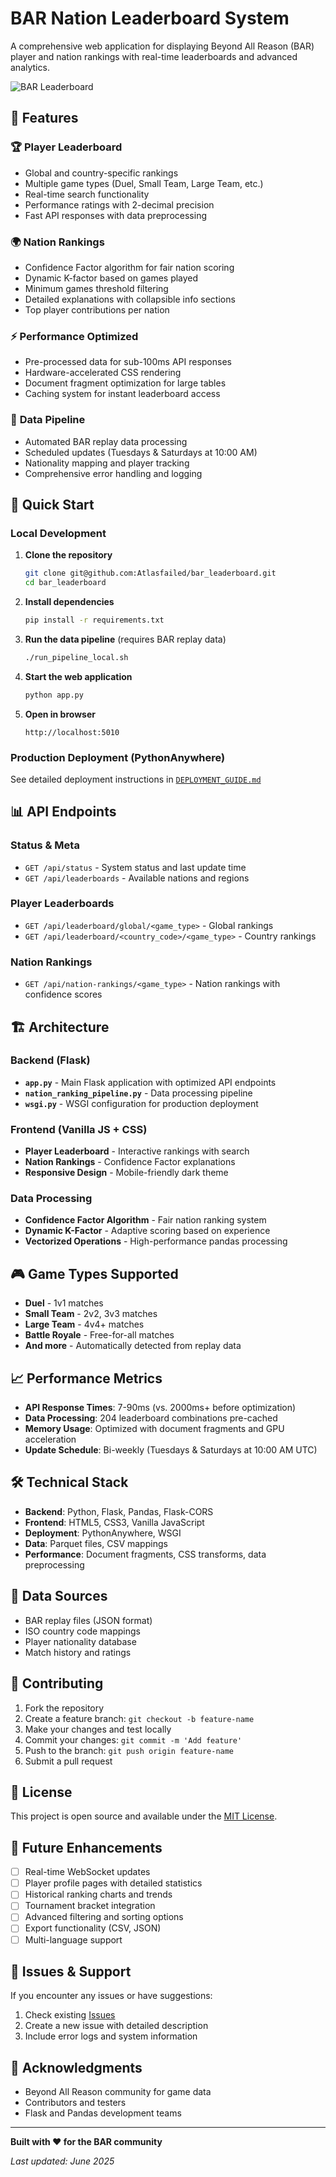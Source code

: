# BAR Nation Leaderboard System

A comprehensive web application for displaying Beyond All Reason (BAR) player and nation rankings with real-time leaderboards and advanced analytics.

![BAR Leaderboard](static/images/logo.png)

## 🌟 Features

### 🏆 **Player Leaderboard**
- Global and country-specific rankings
- Multiple game types (Duel, Small Team, Large Team, etc.)
- Real-time search functionality
- Performance ratings with 2-decimal precision
- Fast API responses with data preprocessing

### 🌍 **Nation Rankings** 
- Confidence Factor algorithm for fair nation scoring
- Dynamic K-factor based on games played
- Minimum games threshold filtering
- Detailed explanations with collapsible info sections
- Top player contributions per nation

### ⚡ **Performance Optimized**
- Pre-processed data for sub-100ms API responses
- Hardware-accelerated CSS rendering
- Document fragment optimization for large tables
- Caching system for instant leaderboard access

### 🔄 **Data Pipeline**
- Automated BAR replay data processing
- Scheduled updates (Tuesdays & Saturdays at 10:00 AM)
- Nationality mapping and player tracking
- Comprehensive error handling and logging

## 🚀 Quick Start

### Local Development

1. **Clone the repository**
   ```bash
   git clone git@github.com:Atlasfailed/bar_leaderboard.git
   cd bar_leaderboard
   ```

2. **Install dependencies**
   ```bash
   pip install -r requirements.txt
   ```

3. **Run the data pipeline** (requires BAR replay data)
   ```bash
   ./run_pipeline_local.sh
   ```

4. **Start the web application**
   ```bash
   python app.py
   ```

5. **Open in browser**
   ```
   http://localhost:5010
   ```

### Production Deployment (PythonAnywhere)

See detailed deployment instructions in [`DEPLOYMENT_GUIDE.md`](DEPLOYMENT_GUIDE.md)

## 📊 API Endpoints

### Status & Meta
- `GET /api/status` - System status and last update time
- `GET /api/leaderboards` - Available nations and regions

### Player Leaderboards
- `GET /api/leaderboard/global/<game_type>` - Global rankings
- `GET /api/leaderboard/<country_code>/<game_type>` - Country rankings

### Nation Rankings
- `GET /api/nation-rankings/<game_type>` - Nation rankings with confidence scores

## 🏗️ Architecture

### Backend (Flask)
- **`app.py`** - Main Flask application with optimized API endpoints
- **`nation_ranking_pipeline.py`** - Data processing pipeline
- **`wsgi.py`** - WSGI configuration for production deployment

### Frontend (Vanilla JS + CSS)
- **Player Leaderboard** - Interactive rankings with search
- **Nation Rankings** - Confidence Factor explanations
- **Responsive Design** - Mobile-friendly dark theme

### Data Processing
- **Confidence Factor Algorithm** - Fair nation ranking system
- **Dynamic K-Factor** - Adaptive scoring based on experience
- **Vectorized Operations** - High-performance pandas processing

## 🎮 Game Types Supported

- **Duel** - 1v1 matches
- **Small Team** - 2v2, 3v3 matches  
- **Large Team** - 4v4+ matches
- **Battle Royale** - Free-for-all matches
- **And more** - Automatically detected from replay data

## 📈 Performance Metrics

- **API Response Times**: 7-90ms (vs. 2000ms+ before optimization)
- **Data Processing**: 204 leaderboard combinations pre-cached
- **Memory Usage**: Optimized with document fragments and GPU acceleration
- **Update Schedule**: Bi-weekly (Tuesdays & Saturdays at 10:00 AM UTC)

## 🛠️ Technical Stack

- **Backend**: Python, Flask, Pandas, Flask-CORS
- **Frontend**: HTML5, CSS3, Vanilla JavaScript
- **Deployment**: PythonAnywhere, WSGI
- **Data**: Parquet files, CSV mappings
- **Performance**: Document fragments, CSS transforms, data preprocessing

## 📝 Data Sources

- BAR replay files (JSON format)
- ISO country code mappings
- Player nationality database
- Match history and ratings

## 🤝 Contributing

1. Fork the repository
2. Create a feature branch: `git checkout -b feature-name`
3. Make your changes and test locally
4. Commit your changes: `git commit -m 'Add feature'`
5. Push to the branch: `git push origin feature-name`
6. Submit a pull request

## 📄 License

This project is open source and available under the [MIT License](LICENSE).

## 🎯 Future Enhancements

- [ ] Real-time WebSocket updates
- [ ] Player profile pages with detailed statistics
- [ ] Historical ranking charts and trends
- [ ] Tournament bracket integration
- [ ] Advanced filtering and sorting options
- [ ] Export functionality (CSV, JSON)
- [ ] Multi-language support

## 🐛 Issues & Support

If you encounter any issues or have suggestions:

1. Check existing [Issues](https://github.com/Atlasfailed/bar_leaderboard/issues)
2. Create a new issue with detailed description
3. Include error logs and system information

## 🙏 Acknowledgments

- Beyond All Reason community for game data
- Contributors and testers
- Flask and Pandas development teams

---

**Built with ❤️ for the BAR community**

*Last updated: June 2025*
